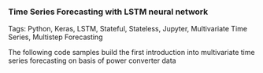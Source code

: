 ### Time Series Forecasting with LSTM neural network

Tags: Python, Keras, LSTM, Stateful, Stateless, Jupyter, Multivariate Time Series, Multistep Forecasting 

The following code samples build the first introduction into multivariate time series forecasting on basis of power converter data
